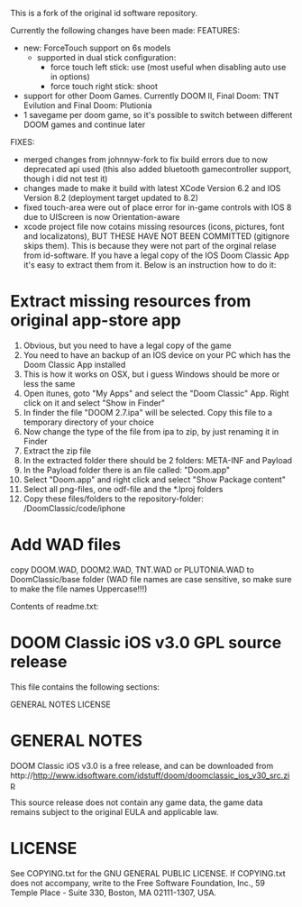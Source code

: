 This is a fork of the original id software repository.

Currently the following changes have been made:
FEATURES:
- new: ForceTouch support on 6s models
  - supported in dual stick configuration: 
     - force touch left stick: use (most useful when disabling auto use in options)
     - force touch right stick: shoot
- support for other Doom Games. Currently DOOM II, Final Doom: TNT Evilution and Final Doom: Plutionia
- 1 savegame per doom game, so it's possible to switch between different DOOM games and continue later

FIXES:
- merged changes from johnnyw-fork to fix build errors due to now deprecated api used (this also added bluetooth gamecontroller support, though i did not test it)
- changes made to make it build with latest XCode Version 6.2 and IOS Version 8.2 (deployment target updated to 8.2)
- fixed touch-area were out of place error for in-game controls with IOS 8 due to UIScreen is now Orientation-aware
- xcode project file now cotains missing resources (icons, pictures, font and localizatons), BUT THESE HAVE NOT BEEN COMMITTED (gitignore skips them). This is because they were not part of the orginal relase from id-software. If you have a legal copy of the IOS Doom Classic App it's easy to extract them from it. Below is an instruction how to do it:


Extract missing resources from original app-store app
=====================================================
1. Obvious, but you need to have a legal copy of the game
2. You need to have an backup of an IOS device on your PC which has the Doom Classic App installed
3. This is how it works on OSX, but i guess Windows should be more or less the same
4. Open itunes, goto "My Apps" and select the "Doom Classic" App. Right click on it and select "Show in Finder"
5. In finder the file "DOOM 2.7.ipa" will be selected. Copy this file to a temporary directory of your choice
6. Now change the type of the file from ipa to zip, by just renaming it in Finder
7. Extract the zip file
8. In the extracted folder there should be 2 folders: META-INF and Payload
9. In the Payload folder there is an file called: "Doom.app"
10. Select "Doom.app" and right click and select "Show Package content"
11. Select all png-files, one odf-file and the *.lproj folders
12. Copy these files/folders to the repository-folder: /DoomClassic/code/iphone

Add WAD files
=============
copy DOOM.WAD, DOOM2.WAD, TNT.WAD or PLUTONIA.WAD to DoomClassic/base folder (WAD file names are case sensitive, so make sure to make the file names Uppercase!!!)



Contents of readme.txt:

DOOM Classic iOS v3.0 GPL source release
===============================================

This file contains the following sections:

GENERAL NOTES
LICENSE

GENERAL NOTES
=============

DOOM Classic iOS v3.0 is a free release, and can be downloaded from
http://http://www.idsoftware.com/idstuff/doom/doomclassic_ios_v30_src.zip

This source release does not contain any game data, the game data remains subject to the original EULA and applicable law.


LICENSE
=======

See COPYING.txt for the GNU GENERAL PUBLIC LICENSE.  If COPYING.txt does not accompany, write to the Free Software Foundation, Inc., 59 Temple Place - Suite 330, Boston, MA 02111-1307, USA.

